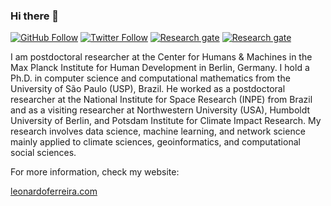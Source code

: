 ### Hi there 👋

[![GitHub Follow](https://img.shields.io/github/followers/lnferreira?style=flat&logo=github)](https://img.shields.io/github/followers/lnferreira?style=flat&logo=github)
[![Twitter Follow](https://img.shields.io/twitter/follow/lonardu?style=flat&logo=twitter)](https://twitter.com/lonardu)
[![Research gate](https://img.shields.io/badge/-Research%20Gate-green.svg?style=flat&logo=researchgate&logoColor=white&colorB=616161&labelColor=00BFA5)](https://www.researchgate.net/profile/Leonardo-Ferreira-19)
[![Research gate](https://img.shields.io/badge/-Google%20Scholar-blue.svg?style=flat&logo=googlescholar&colorB=616161)](http://scholar.google.com/citations?user=_HsEiPcAAAAJ)

I am postdoctoral researcher at the Center for Humans & Machines in the Max Planck Institute for Human Development in Berlin, Germany. I hold a Ph.D. in computer science and computational mathematics from the University of São Paulo (USP), Brazil. He worked as a postdoctoral researcher at the National Institute for Space Research (INPE) from Brazil and as a visiting researcher at Northwestern University (USA), Humboldt University of Berlin, and Potsdam Institute for Climate Impact Research. My research involves data science, machine learning, and network science mainly applied to climate sciences, geoinformatics, and computational social sciences.

For more information, check my website:

[leonardoferreira.com](http://www.leonardoferreira.com/)


<!--
**lnferreira/lnferreira** is a ✨ _special_ ✨ repository because its `README.md` (this file) appears on your GitHub profile.

Here are some ideas to get you started:

- 🔭 I’m currently working on ...
- 🌱 I’m currently learning ...
- 👯 I’m looking to collaborate on ...
- 🤔 I’m looking for help with ...
- 💬 Ask me about ...
- 📫 How to reach me: ...
- 😄 Pronouns: ...
- ⚡ Fun fact: ...
-->
